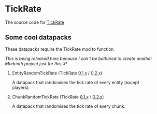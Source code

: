 # TickRate
The source code for [TickRate](https://modrinth.com/mod/tick)

## Some cool datapacks
These datapacks require the TickRate mod to function.

_This is being released here because I can't be bothered to create another Modrinth project just for this :P_

1. EntityRandomTickRate (TickRate <a download href="https://github.com/DennisOchulor/TickRate/raw/refs/heads/main/datapacks/EntityRandomTickRate 0.1.x.zip">0.1.x</a> / <a download href="https://github.com/DennisOchulor/TickRate/raw/refs/heads/main/datapacks/EntityRandomTickRate 0.2.x.zip">0.2.x</a>)

   A datapack that randomises the tick rate of every entity (except players).

2. ChunkRandomTickRate (TickRate <a download href="https://github.com/DennisOchulor/TickRate/raw/refs/heads/main/datapacks/ChunkRandomTickRate 0.1.x.zip">0.1.x</a> / <a download href="https://github.com/DennisOchulor/TickRate/raw/refs/heads/main/datapacks/ChunkRandomTickRate 0.2.x.zip">0.2.x</a>)

   A datapack that randomises the tick rate of every chunk.